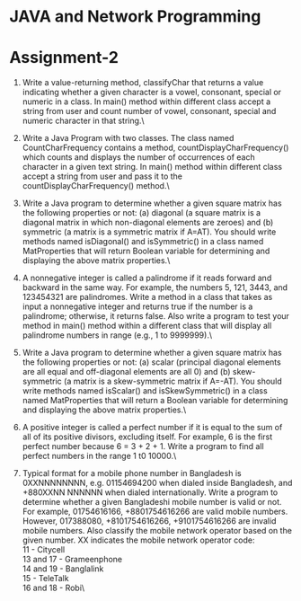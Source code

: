 #                   JAVA and Network Programming
#                           Assignment-2

1. Write a value-returning method, classifyChar that returns a value indicating whether a given character is a vowel, consonant, special or numeric in a class. In main() method within different class accept a string from user and count number of vowel, consonant, special and numeric character in that string.\

2. Write a Java Program with two classes. The class named CountCharFrequency contains a method, countDisplayCharFrequency() which counts and displays the number of occurrences of each character in a given text string. In main() method within different class accept a string from user and pass it to the countDisplayCharFrequency() method.\

3. Write a Java program to determine whether a given square matrix has the following properties or not: (a) diagonal (a square matrix is a diagonal matrix in which non-diagonal elements are zeroes) and (b) symmetric (a matrix is a symmetric matrix if A=AT). You should write methods named isDiagonal() and isSymmetric() in a class named MatProperties that will return Boolean variable for determining and displaying the above matrix properties.\

4. A nonnegative integer is called a palindrome if it reads forward and backward in the same way. For example, the numbers 5, 121, 3443, and 123454321 are palindromes. Write a method in a class that takes as input a nonnegative integer and returns true if the number is a palindrome; otherwise, it returns false. Also write a program to test your method in main() method within a different class that will display all palindrome numbers in range (e.g., 1 to 9999999).\

5. Write a Java program to determine whether a given square matrix has the following properties or not: (a) scalar (principal diagonal elements are all equal and off-diagonal elements are all 0) and (b) skew-symmetric (a matrix is a skew-symmetric matrix if A=-AT). You should write methods named isScalar() and isSkewSymmetric() in a class named MatProperties that will return a Boolean variable for determining and displaying the above matrix properties.\

6. A positive integer is called a perfect number if it is equal to the sum of all of its positive divisors, excluding itself. For example, 6 is the first perfect number because 6 = 3 + 2 + 1.  Write a program to find all perfect numbers in the range 1 t0 10000.\


7. Typical format for a mobile phone number in Bangladesh is 0XXNNNNNNNN, e.g. 01154694200 when dialed inside Bangladesh, and +880XXNN NNNNNN when dialed internationally. Write a program to determine whether a given Bangladeshi mobile number is valid or not. For example, 01754616166, +8801754616266 are valid mobile numbers. However, 017388080, +8101754616266, +9101754616266 are invalid mobile numbers. Also classify the mobile network operator based on the given number. XX indicates the mobile network operator code:\
11 - Citycell\
13 and 17 - Grameenphone\
14 and 19 - Banglalink\
15 - TeleTalk\
16 and 18 - Robi\
